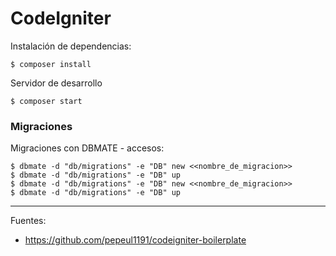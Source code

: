 # CodeIgniter

Instalación de dependencias:

    $ composer install

Servidor de desarrollo

    $ composer start

### Migraciones

Migraciones con DBMATE - accesos:

    $ dbmate -d "db/migrations" -e "DB" new <<nombre_de_migracion>>
    $ dbmate -d "db/migrations" -e "DB" up
    $ dbmate -d "db/migrations" -e "DB" new <<nombre_de_migracion>>
    $ dbmate -d "db/migrations" -e "DB" up

---

Fuentes:

+ https://github.com/pepeul1191/codeigniter-boilerplate
